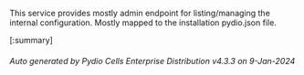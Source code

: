 






This service provides mostly admin endpoint for listing/managing the internal configuration. Mostly mapped to the installation pydio.json file.

[:summary]

###### Auto generated by Pydio Cells Enterprise Distribution v4.3.3 on 9-Jan-2024
